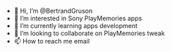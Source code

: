 - 👋 Hi, I’m @BertrandGruson
- 👀 I’m interested in Sony PlayMemories apps
- 🌱 I’m currently learning apps development
- 💞️ I’m looking to collaborate on PlayMemories tweak
- 📫 How to reach me email

<!---
BertrandGruson/BertrandGruson is a ✨ special ✨ repository because its `README.md` (this file) appears on your GitHub profile.
You can click the Preview link to take a look at your changes.
--->
